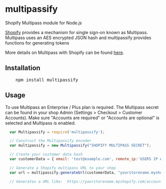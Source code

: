 multipassify
============

Shopify Multipass module for Node.js



[Shopify](http://shopify.com) provides a mechanism for single sign-on known as Multipass.  Multipass uses an AES encrypted JSON hash and multipassify provides functions for generating tokens

More details on Multipass with Shopify can be found [here](http://docs.shopify.com/api/tutorials/multipass-login).

## Installation
<pre>
    npm install multipassify
</pre>

## Usage

To use Multipass an Enterprise / Plus plan is required. The Multipass secret can be found in your shop Admin (Settings > Checkout > Customer Accounts).
Make sure "Accounts are required" or "Accounts are optional" is selected and Multipass is enabled.

``` js
  var Multipassify = require('multipassify');

  // Construct the Multipassify encoder
  var multipassify = new Multipassify("SHOPIFY MULTIPASS SECRET");

  // Create your customer data hash
  var customerData = { email: 'test@example.com', remote_ip:'USERS IP ADDRESS', return_to:"http://some.url"};;

  // Generate a Shopify multipass URL to your shop
  var url = multipassify.generateUrl(customerData, "yourstorename.myshopify.com");

  // Generates a URL like:  https://yourstorename.myshopify.com/account/login/multipass/<MULTIPASS-TOKEN>
```